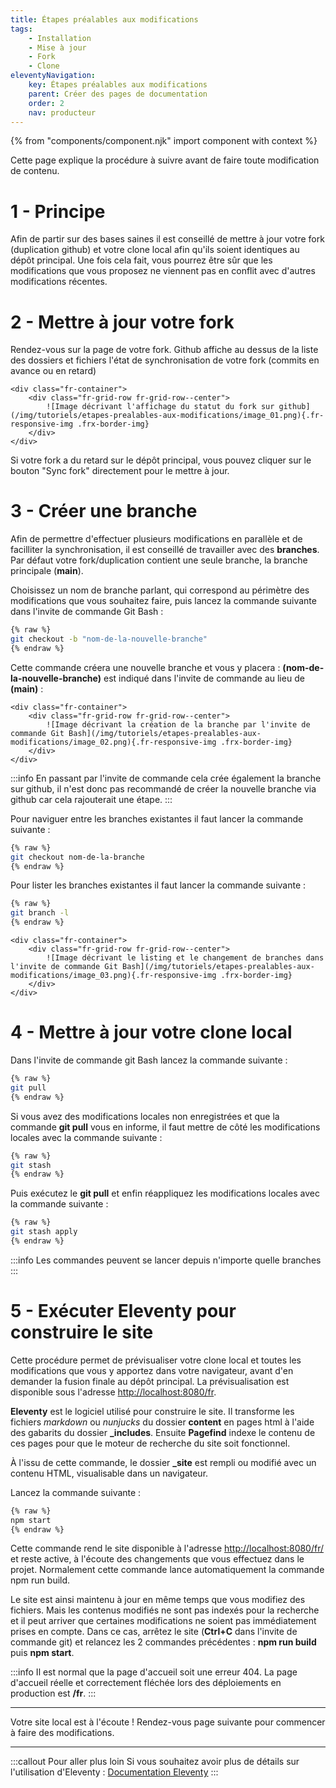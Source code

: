 ```yaml
---
title: Étapes préalables aux modifications
tags:
    - Installation
    - Mise à jour
    - Fork
    - Clone
eleventyNavigation:
    key: Étapes préalables aux modifications
    parent: Créer des pages de documentation
    order: 2
    nav: producteur
---
```


{% from "components/component.njk" import component with context %}

Cette page explique la procédure à suivre avant de faire toute modification de contenu.

# 1 - Principe

Afin de partir sur des bases saines il est conseillé de mettre à jour votre fork (duplication github) et votre clone local afin qu'ils soient identiques au dépôt principal. Une fois cela fait, vous pourrez être sûr que les modifications que vous proposez ne viennent pas en conflit avec d'autres modifications récentes.

# 2 - Mettre à jour votre fork

Rendez-vous sur la page de votre fork. Github affiche au dessus de la liste des dossiers et fichiers l'état de synchronisation de votre fork (commits en avance ou en retard)

    <div class="fr-container">
        <div class="fr-grid-row fr-grid-row--center">
            ![Image décrivant l'affichage du statut du fork sur github](/img/tutoriels/etapes-prealables-aux-modifications/image_01.png){.fr-responsive-img .frx-border-img}
        </div>
    </div>

Si votre fork a du retard sur le dépôt principal, vous pouvez cliquer sur le bouton "Sync fork" directement pour le mettre à jour.

# 3 - Créer une branche

Afin de permettre d'effectuer plusieurs modifications en parallèle et de facilliter la synchronisation, il est conseillé de travailler avec des **branches**. Par défaut votre fork/duplication contient une seule branche, la branche principale (**main**).

Choisissez un nom de branche parlant, qui correspond au périmètre des modifications que vous souhaitez faire, puis lancez la commande suivante dans l'invite de commande Git Bash :

```bash
{% raw %}
git checkout -b "nom-de-la-nouvelle-branche"
{% endraw %}
```

Cette commande créera une nouvelle branche et vous y placera : **(nom-de-la-nouvelle-branche)** est indiqué dans l'invite de commande au lieu de **(main)** :

    <div class="fr-container">
        <div class="fr-grid-row fr-grid-row--center">
            ![Image décrivant la création de la branche par l'invite de commande Git Bash](/img/tutoriels/etapes-prealables-aux-modifications/image_02.png){.fr-responsive-img .frx-border-img}
        </div>
    </div>

:::info
En passant par l'invite de commande cela crée également la branche sur github, il n'est donc pas recommandé de créer la nouvelle branche via github car cela rajouterait une étape.
:::

Pour naviguer entre les branches existantes il faut lancer la commande suivante :

```bash
{% raw %}
git checkout nom-de-la-branche
{% endraw %}
```

Pour lister les branches existantes il faut lancer la commande suivante :

```bash
{% raw %}
git branch -l
{% endraw %}
```

    <div class="fr-container">
        <div class="fr-grid-row fr-grid-row--center">
            ![Image décrivant le listing et le changement de branches dans l'invite de commande Git Bash](/img/tutoriels/etapes-prealables-aux-modifications/image_03.png){.fr-responsive-img .frx-border-img}
        </div>
    </div>

# 4 - Mettre à jour votre clone local

Dans l'invite de commande git Bash lancez la commande suivante :

```bash
{% raw %}
git pull
{% endraw %}
```

Si vous avez des modifications locales non enregistrées et que la commande **git pull** vous en informe, il faut mettre de côté les modifications locales avec la commande suivante :

```bash
{% raw %}
git stash
{% endraw %}
```

Puis exécutez le **git pull** et enfin réappliquez les modifications locales avec la commande suivante :

```bash
{% raw %}
git stash apply
{% endraw %}
```

:::info
Les commandes peuvent se lancer depuis n'importe quelle branches
:::

# 5 - Exécuter Eleventy pour construire le site

Cette procédure permet de prévisualiser votre clone local et toutes les modifications que vous y apportez dans votre navigateur, avant d'en demander la fusion finale au dépôt principal. La prévisualisation est disponible sous l'adresse [http://localhost:8080/fr](http://localhost:8080/fr).

**Eleventy** est le logiciel utilisé pour construire le site. Il transforme les fichiers _markdown_ ou _nunjucks_ du dossier **content** en pages html à l'aide des gabarits du dossier **\_includes**. Ensuite **Pagefind** indexe le contenu de ces pages pour que le moteur de recherche du site soit fonctionnel.

À l'issu de cette commande, le dossier **\_site** est rempli ou modifié avec un contenu HTML, visualisable dans un navigateur.

Lancez la commande suivante :

```bash
{% raw %}
npm start
{% endraw %}
```

Cette commande rend le site disponible à l'adresse [http://localhost:8080/fr/](http://localhost:8080/fr/) et reste active, à l'écoute des changements que vous effectuez dans le projet. Normalement cette commande lance automatiquement la commande npm run build.

Le site est ainsi maintenu à jour en même temps que vous modifiez des fichiers. Mais les contenus modifiés ne sont pas indexés pour la recherche et il peut arriver que certaines modifications ne soient pas immédiatement prises en compte. Dans ce cas, arrêtez le site (**Ctrl+C** dans l'invite de commande git) et relancez les 2 commandes précédentes : **npm run build** puis **npm start**.

:::info
Il est normal que la page d'accueil soit une erreur 404. La page d'accueil réelle et correctement fléchée lors des déploiements en production est **/fr**.
:::

---

Votre site local est à l'écoute ! Rendez-vous page suivante pour commencer à faire des modifications.

---

:::callout Pour aller plus loin
Si vous souhaitez avoir plus de détails sur l'utilisation d'Eleventy :
[Documentation Eleventy](https://codegouvfr.github.io/eleventy-dsfr/fr/blog/navigation/)
:::
